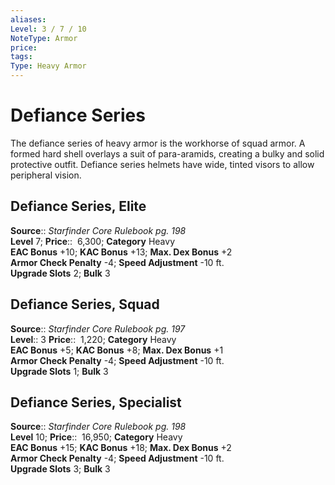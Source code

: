 ```yaml
---
aliases: 
Level: 3 / 7 / 10
NoteType: Armor
price: 
tags: 
Type: Heavy Armor
---
```


# Defiance Series

The defiance series of heavy armor is the workhorse of squad armor. A formed hard shell overlays a suit of para-aramids, creating a bulky and solid protective outfit. Defiance series helmets have wide, tinted visors to allow peripheral vision.  

## Defiance Series, Elite

**Source**:: _Starfinder Core Rulebook pg. 198_  
**Level** 7;
**Price**::  6,300; **Category** Heavy  
**EAC Bonus** +10; **KAC Bonus** +13; **Max. Dex Bonus** +2  
**Armor Check Penalty** -4; **Speed Adjustment** -10 ft.  
**Upgrade Slots** 2; **Bulk** 3

## Defiance Series, Squad

**Source**:: _Starfinder Core Rulebook pg. 197_  
**Level**:: 3
**Price**::  1,220; **Category** Heavy  
**EAC Bonus** +5; **KAC Bonus** +8; **Max. Dex Bonus** +1  
**Armor Check Penalty** -4; **Speed Adjustment** -10 ft.  
**Upgrade Slots** 1; **Bulk** 3

## Defiance Series, Specialist

**Source**:: _Starfinder Core Rulebook pg. 198_  
**Level** 10;
**Price**::  16,950; **Category** Heavy  
**EAC Bonus** +15; **KAC Bonus** +18; **Max. Dex Bonus** +2  
**Armor Check Penalty** -4; **Speed Adjustment** -10 ft.  
**Upgrade Slots** 3; **Bulk** 3
